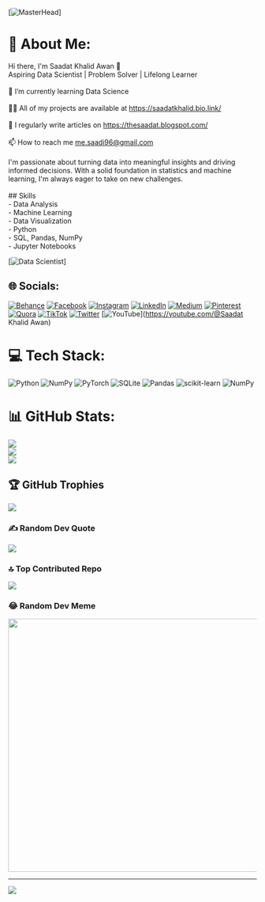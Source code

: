 [![MasterHead](https://blogger.googleusercontent.com/img/b/R29vZ2xl/AVvXsEhO7d3ljEPuz7X-94iOveMPqcZGUDvqHza5gKGb0EXx3KP8awTTh2aDoeh0EoQ6VkDAooiI_nke8kthrYjUnyaAcXQSXrja1kKnPnjz2GgtGRSfHY12yj-PsZdB7rUourupBlT_QRHiZzN-km4iR5Mb7vWLn8-JozYMtEdmhkXfC-SIgQSnPBPL-ruEdtuq/s1526/Data%20Scientist.gif)]

# 💫 About Me:
Hi there, I'm Saadat Khalid Awan 👋<br>Aspiring Data Scientist | Problem Solver | Lifelong Learner<br><br>🌱 I’m currently learning Data Science<br><br>👨‍💻 All of my projects are available at https://saadatkhalid.bio.link/<br><br>📝 I regularly write articles on https://thesaadat.blogspot.com/<br><br>📫 How to reach me me.saadi96@gmail.com<br><br>I'm passionate about turning data into meaningful insights and driving informed decisions. With a solid foundation in statistics and machine learning, I'm always eager to take on new challenges.<br><br>## Skills<br>- Data Analysis<br>- Machine Learning<br>- Data Visualization<br>- Python<br>- SQL, Pandas, NumPy<br>- Jupyter Notebooks<br>


[![Data Scientist](https://rishavanand.github.io/static/images/greetings.gif)]
  


## 🌐 Socials:
[![Behance](https://img.shields.io/badge/Behance-1769ff?logo=behance&logoColor=white)](https://behance.net/saadatawan) [![Facebook](https://img.shields.io/badge/Facebook-%231877F2.svg?logo=Facebook&logoColor=white)](https://facebook.com/Saadat.Khalid.Awan) [![Instagram](https://img.shields.io/badge/Instagram-%23E4405F.svg?logo=Instagram&logoColor=white)](https://instagram.com/saadii_awan66) [![LinkedIn](https://img.shields.io/badge/LinkedIn-%230077B5.svg?logo=linkedin&logoColor=white)](https://linkedin.com/in/saadatawan) [![Medium](https://img.shields.io/badge/Medium-12100E?logo=medium&logoColor=white)](https://medium.com/@@me.saadat) [![Pinterest](https://img.shields.io/badge/Pinterest-%23E60023.svg?logo=Pinterest&logoColor=white)](https://pinterest.com/its_saadatkhalid) [![Quora](https://img.shields.io/badge/Quora-%23B92B27.svg?logo=Quora&logoColor=white)](https://quora.com/profile/Saadat-Khalid-Awan) [![TikTok](https://img.shields.io/badge/TikTok-%23000000.svg?logo=TikTok&logoColor=white)](https://tiktok.com/@@saadat.awan) [![Twitter](https://img.shields.io/badge/Twitter-%231DA1F2.svg?logo=Twitter&logoColor=white)](https://twitter.com/saadat_96) [![YouTube](https://img.shields.io/badge/YouTube-%23FF0000.svg?logo=YouTube&logoColor=white)](https://youtube.com/@Saadat Khalid Awan) 

# 💻 Tech Stack:
![Python](https://img.shields.io/badge/python-3670A0?style=for-the-badge&logo=python&logoColor=ffdd54) ![NumPy](https://img.shields.io/badge/numpy-%23013243.svg?style=for-the-badge&logo=numpy&logoColor=white) ![PyTorch](https://img.shields.io/badge/PyTorch-%23EE4C2C.svg?style=for-the-badge&logo=PyTorch&logoColor=white) ![SQLite](https://img.shields.io/badge/sqlite-%2307405e.svg?style=for-the-badge&logo=sqlite&logoColor=white) ![Pandas](https://img.shields.io/badge/pandas-%23150458.svg?style=for-the-badge&logo=pandas&logoColor=white) ![scikit-learn](https://img.shields.io/badge/scikit--learn-%23F7931E.svg?style=for-the-badge&logo=scikit-learn&logoColor=white) ![NumPy](https://img.shields.io/badge/numpy-%23013243.svg?style=for-the-badge&logo=numpy&logoColor=white)
# 📊 GitHub Stats:
![](https://github-readme-stats.vercel.app/api?username=Saadat-Khalid&theme=prussian&hide_border=false&include_all_commits=true&count_private=false)<br/>
![](https://github-readme-streak-stats.herokuapp.com/?user=Saadat-Khalid&theme=prussian&hide_border=false)<br/>
![](https://github-readme-stats.vercel.app/api/top-langs/?username=Saadat-Khalid&theme=prussian&hide_border=false&include_all_commits=true&count_private=false&layout=compact)

## 🏆 GitHub Trophies
![](https://github-profile-trophy.vercel.app/?username=Saadat-Khalid&theme=dracula&no-frame=false&no-bg=true&margin-w=4)

### ✍️ Random Dev Quote
![](https://quotes-github-readme.vercel.app/api?type=horizontal&theme=tokyonight)

### 🔝 Top Contributed Repo
![](https://github-contributor-stats.vercel.app/api?username=Saadat-Khalid&limit=5&theme=dracula&combine_all_yearly_contributions=true)

### 😂 Random Dev Meme
<img src="https://rm.up.railway.app/" width="512px"/>

---
[![](https://visitcount.itsvg.in/api?id=Saadat-Khalid&icon=2&color=6)](https://visitcount.itsvg.in)

<!-- Proudly created with GPRM ( https://gprm.itsvg.in ) -->
